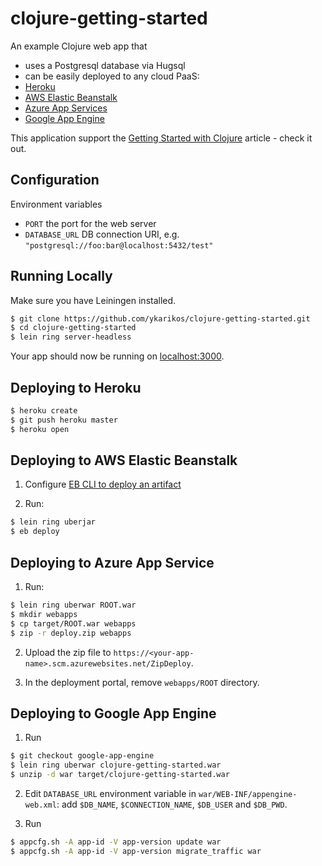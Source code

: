 
# clojure-getting-started

An example Clojure web app that
* uses a Postgresql database via Hugsql
* can be easily deployed to any cloud PaaS:
 * [Heroku](https://www.heroku.com)
 * [AWS Elastic Beanstalk](https://aws.amazon.com/elasticbeanstalk/)
 * [Azure App Services](https://azure.microsoft.com/en-us/services/app-service/web/)
 * [Google App Engine](https://cloud.google.com/appengine/)


This application support the [Getting Started with Clojure](https://devcenter.heroku.com/articles/getting-started-with-clojure) article - check it out.

## Configuration

Environment variables

- `PORT` the port for the web server
- `DATABASE_URL` DB connection URI, e.g. `"postgresql://foo:bar@localhost:5432/test"`

## Running Locally

Make sure you have Leiningen installed.

```sh
$ git clone https://github.com/ykarikos/clojure-getting-started.git
$ cd clojure-getting-started
$ lein ring server-headless
```

Your app should now be running on [localhost:3000](http://localhost:3000/).

## Deploying to Heroku

```sh
$ heroku create
$ git push heroku master
$ heroku open
```

## Deploying to AWS Elastic Beanstalk

1. Configure [EB CLI to deploy an artifact](https://docs.aws.amazon.com/elasticbeanstalk/latest/dg/eb-cli3-configuration.html#eb-cli3-artifact)

2. Run:
```sh
$ lein ring uberjar
$ eb deploy
```

## Deploying to Azure App Service

1. Run:
```sh
$ lein ring uberwar ROOT.war
$ mkdir webapps
$ cp target/ROOT.war webapps
$ zip -r deploy.zip webapps
```

2. Upload the zip file to `https://<your-app-name>.scm.azurewebsites.net/ZipDeploy`.

3. In the deployment portal, remove `webapps/ROOT` directory.

## Deploying to Google App Engine

1. Run
```sh
$ git checkout google-app-engine
$ lein ring uberwar clojure-getting-started.war
$ unzip -d war target/clojure-getting-started.war
```

2. Edit `DATABASE_URL` environment variable in `war/WEB-INF/appengine-web.xml`: add `$DB_NAME`, `$CONNECTION_NAME`, `$DB_USER` and `$DB_PWD`.

3. Run
```sh
$ appcfg.sh -A app-id -V app-version update war
$ appcfg.sh -A app-id -V app-version migrate_traffic war
```
